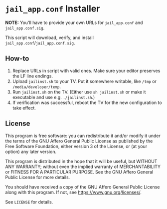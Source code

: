 # `jail_app.conf` Installer

**NOTE:** You'll have to provide your own URLs for `jail_app.conf` and
`jail_app.conf.sig`.

This script will download, verify, and install
`jail_app.conf`/`jail_app.conf.sig`.

## How-to

1. Replace URLs in script with valid ones. Make sure your editor preserves the
   LF line endings.
2. Upload `jailinst.sh` to your TV. Put it somewhere writable, like `/tmp` or `/media/developer/temp`.
3. Run `jailinst.sh` on the TV. (Either use `sh jailinst.sh` or make it executable and use
   e.g. `./jailinst.sh`.)
4. If verification was successful, reboot the TV for the new configuration to
   take effect.

## License

This program is free software: you can redistribute it and/or modify it under
the terms of the GNU Affero General Public License as published by the Free
Software Foundation, either version 3 of the License, or (at your option) any
later version.

This program is distributed in the hope that it will be useful, but WITHOUT ANY
WARRANTY; without even the implied warranty of MERCHANTABILITY or FITNESS FOR A
PARTICULAR PURPOSE. See the GNU Affero General Public License for more details.

You should have received a copy of the GNU Affero General Public License along
with this program. If not, see <https://www.gnu.org/licenses/>.

See `LICENSE` for details.
